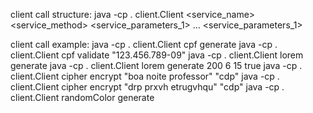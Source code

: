 client call structure:
java -cp . client.Client <service_name> <service_method> <service_parameters_1> ... <service_parameters_1>

client call example:
java -cp . client.Client cpf generate
java -cp . client.Client cpf validate "123.456.789-09"
java -cp . client.Client lorem generate
java -cp . client.Client lorem generate 200 6 15 true
java -cp . client.Client cipher encrypt "boa noite professor" "cdp"
java -cp . client.Client cipher encrypt "drp prxvh etrugvhqu" "cdp"
java -cp . client.Client randomColor generate 